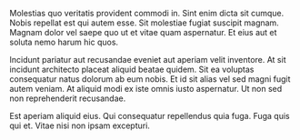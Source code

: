 Molestias quo veritatis provident commodi in. Sint enim dicta sit cumque. Nobis repellat est qui autem esse. Sit molestiae fugiat suscipit magnam. Magnam dolor vel saepe quo ut et vitae quam aspernatur. Et eius aut et soluta nemo harum hic quos.
 Incidunt pariatur aut recusandae eveniet aut aperiam velit inventore. At sit incidunt architecto placeat aliquid beatae quidem. Sit ea voluptas consequatur natus dolorum ab eum nobis. Et id sit alias vel sed magni fugit autem veniam. At aliquid modi ex iste omnis iusto aspernatur. Ut non sed non reprehenderit recusandae.
 Est aperiam aliquid eius. Qui consequatur repellendus quia fuga. Fuga quis qui et. Vitae nisi non ipsam excepturi.